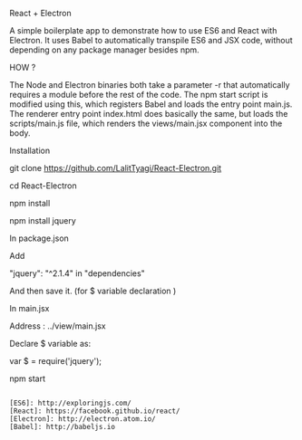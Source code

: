 React + Electron

A simple boilerplate app to demonstrate how to use ES6 and React with Electron. It uses Babel to automatically transpile ES6 and JSX code, without depending on any package manager besides npm.


HOW ?

The Node and Electron binaries both take a parameter -r that automatically requires a module before the rest of the code. The npm start script is modified using this, which registers Babel and loads the entry point main.js.
The renderer entry point index.html does basically the same, but loads the scripts/main.js file, which renders the views/main.jsx component into the body.

Installation 

git clone https://github.com/LalitTyagi/React-Electron.git

cd React-Electron

npm install

npm install jquery



In package.json

Add

"jquery": "^2.1.4" in "dependencies"

And then save it. (for $ variable declaration )

In main.jsx

Address : ../view/main.jsx

Declare $ variable as: 

var $ = require('jquery');


npm start

```

[ES6]: http://exploringjs.com/
[React]: https://facebook.github.io/react/
[Electron]: http://electron.atom.io/
[Babel]: http://babeljs.io
